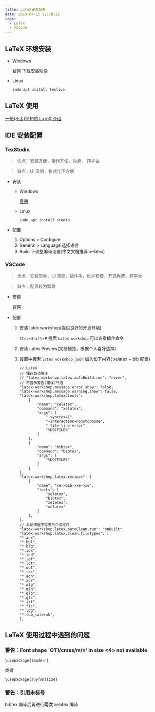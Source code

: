 ```yaml
---
title: LaTeX安装配置
date: 2020-04-15 12:38:22
tags:
  - LaTeX
  - VSCode
---
```


## LaTeX 环境安装

- Windows

  [官网](http://www.tug.org/texlive/) 下载安装映像

- Linux

  `sudo apt install texlive`

## LaTeX 使用

[一份(不太)简短的 LaTeX 介绍](/download/lshort-zh-cn.pdf)

## IDE 安装配置

### TexStudio

> 优点：安装方便，操作方便，免费， 跨平台

> 缺点：UI 丑陋，格式化不方便

- 安装

  - Windows

    [官网](https://www.texstudio.org/)

  - Linux

    `sudo apt install studio`

- 配置

  1. Options > Configure
  2. General > Language 选择语言
  3. Build 下调整编译设置(中文文档推荐 xelatex)

### VSCode

> 优点：安装简单，UI 漂亮，插件多，维护积极，开源免费，跨平台

> 缺点：配置较为繁琐

- 安装

  [官网](https://code.visualstudio.com/Download)

- 配置

  1. 安装 latex workshop(提供良好的开发环境)

     `Ctrl`+`Shift`+`P` 搜索 `Latex workshop` 可以查看插件命令

  2. 安装 Latex Preview(文档预览，根据个人喜好选择)
  3. 设置中搜索 `latex workshop json` 加入如下内容( xelatex + bib 配置)

     ```
     // LaTeX
     // 保存自动编译
     // "latex-workshop.latex.autoBuild.run": "never",
     // 不显示警告(错误)气泡
     "latex-workshop.message.error.show": false,
     "latex-workshop.message.warning.show": false,
     "latex-workshop.latex.tools": [
         {
             "name": "xelatex",
             "command": "xelatex",
             "args": [
                 "-synctex=1",
                 "-interaction=nonstopmode",
                 "-file-line-error",
                 "%DOCFILE%"
             ]
         },
         {
             "name": "bibtex",
             "command": "bibtex",
             "args": [
                 "%DOCFILE%"
             ]
         }
     ],
     "latex-workshop.latex.recipes": [
         {
             "name": "xe->bib->xe->xe",
             "tools": [
                 "xelatex",
                 "bibtex",
                 "xelatex",
                 "xelatex"
             ]
         },
     ],
     // 自动清理不需要的中间文件
     "latex-workshop.latex.autoClean.run": "onBuilt",
     "latex-workshop.latex.clean.fileTypes": [
     "*.aux",
     "*.bbl",
     "*.blg",
     "*.idx",
     "*.ind",
     "*.lof",
     "*.lot",
     "*.out",
     "*.toc",
     "*.acn",
     "*.acr",
     "*.alg",
     "*.glg",
     "*.glo",
     "*.gls",
     "*.ist",
     "*.fls",
     "*.log",
     "*.fdb_latexmk",
     ],
     ```

## LaTeX 使用过程中遇到的问题

### 警告：Font shape `OT1/cmss/m/n' in size <4> not available

```
\usepackage{lmodern}
```

或者

```
\usepackage{anyfontsize}
```

### 警告：引用未标号

bibtex 编译后再进行**两次** xelatex 编译
